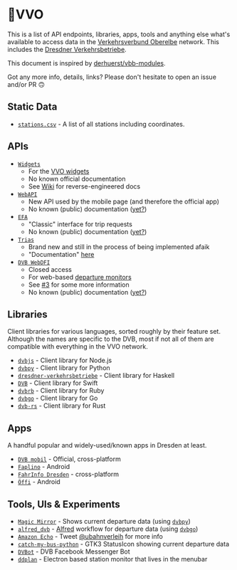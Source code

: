 # 🚏VVO

This is a list of API endpoints, libraries, apps, tools and anything else what's available to access data in the [Verkehrsverbund Oberelbe](https://www.vvo-online.de/de) network. This includes the [Dresdner Verkehrsbetriebe](https://www.dvb.de/de-de/).

This document is inspired by [derhuerst/vbb-modules](https://github.com/derhuerst/vbb-modules).

Got any more info, details, links? Please don't hesitate to open an issue and/or PR 🙃



## Static Data

- [`stations.csv`](https://raw.githubusercontent.com/kiliankoe/vvo/master/stations.csv) - A list of all stations including coordinates.




## APIs

- [`Widgets`](http://widgets.vvo-online.de)
  - For the [VVO widgets](https://www.vvo-online.de/de/service/widgets/index.cshtml)
  - No known official documentation
  - See [Wiki](https://github.com/kiliankoe/vvo/wiki/Widgets) for reverse-engineered docs
- [`WebAPI`](https://webapi.vvo-online.de)
  - New API used by the mobile page (and therefore the official app)
  - No known (public) documentation ([yet?](https://github.com/kiliankoe/vvo/wiki))
- [`EFA`](http://efa.vvo-online.de:8080)
  - "Classic" interface for trip requests
  - No known (public) documentation ([yet?](https://github.com/kiliankoe/vvo/wiki))
- [`Trias`](http://trias.vvo-online.de:9000/middleware/data/trias)
  - Brand new and still in the process of being implemented afaik
  - "Documentation" [here](https://www.vdv.de/431-2sds-v1.1.pdfx?forced=true)
- [`DVB WebDFI`](http://dfi.dvb.de/)
  - Closed access
  - For web-based [departure monitors](https://www.dvb.de/de-de/service/geschaeftskunden/abfahrtsmonitor/)
  - See [#3](https://github.com/kiliankoe/vvo/issues/3) for some more information
  - No known (public) documentation ([yet?](https://github.com/kiliankoe/vvo/wiki))



## Libraries

Client libraries for various languages, sorted roughly by their feature set. Although the names are specific to the DVB, most if not all of them are compatible with everything in the VVO network.

- [`dvbjs`](https://github.com/kiliankoe/dvbjs) - Client library for Node.js
- [`dvbpy`](https://github.com/kiliankoe/dvbpy) - Client library for Python
- [`dresdner-verkehrsbetriebe`](https://github.com/offenesdresden/dresdner-verkehrsbetriebe) - Client library for Haskell
- [`DVB`](https://github.com/kiliankoe/DVB) - Client library for Swift
- [`dvbrb`](https://github.com/kiliankoe/dvbrb) - Client library for Ruby
- [`dvbgo`](https://github.com/kiliankoe/dvbgo) - Client library for Go
- [`dvb-rs`](https://github.com/hoodie/dvb-rs) - Client library for Rust




## Apps

A handful popular and widely-used/known apps in Dresden at least.

- [`DVB mobil`](https://www.dvb.de/de-de/fahrplan/dvb-mobil/) - Official, cross-platform
- [`Faplino`](https://play.google.com/store/apps/details?id=de.faplino) - Android
- [`FahrInfo Dresden`](https://itunes.apple.com/de/app/fahrinfo-dresden/id314790387?mt=8) - cross-platform
- [`Öffi`](https://play.google.com/store/apps/details?id=de.schildbach.oeffi) - Android




## Tools, UIs & Experiments

- [`Magic Mirror`](http://blog.thomas-bachmann.com/2016/02/magic-mirror-2-0-mit-gestensteuerung.html) - Shows current departure data (using [`dvbpy`](https://github.com/kiliankoe/dvbpy))
- [`alfred_dvb`](https://github.com/kiliankoe/alfred_dvb) - [Alfred](https://www.alfredapp.com) workflow for departure data (using [`dvbgo`](https://github.com/kiliankoe/dvbgo))
- [`Amazon Echo`](https://twitter.com/ubahnverleih/status/830079491523358721) - Tweet [@ubahnverleih](https://twitter.com/ubahnverleih) for more info
- [`catch-my-bus-python`](https://github.com/meepoSenpai/catch-my-bus-python) - GTK3 StatusIcon showing current departure data
- [`DVBot`](https://www.messenger.com/t/dvbot) - DVB Facebook Messenger Bot
- [`ddplan`](https://github.com/4gray/ddplan) - Electron based station monitor that lives in the menubar
